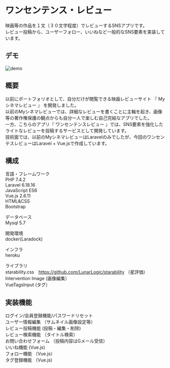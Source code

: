 # ワンセンテンス・レビュー
映画等の作品を１文（３０文字程度）でレビューするSNSアプリです。<br>
レビュー投稿から、ユーザーフォロー、いいねなど一般的なSNS要素を実装しています。<br>

## デモ
![demo](https://raw.github.com/wiki/matahoku/OneSentence/images/one.gif)

## 概要
以前にポートフォリオとして、自分だけが閲覧できる映画レビューサイト 『 Myシネマレビュー 』 を開発しました。<br>
以前のMyシネマレビューでは、詳細なレビューを書くことに主軸を起き、画像等の著作権保護の観点からも自分一人で楽しむ自己完結なアプリでした。<br>
一方、こちらのアプリ『 ワンセンテンスレビュー 』では、SNS要素を強化したライトなレビューを投稿するサービスとして開発しています。<br>
技術面では、以前のMyシネマレビューはLaravelのみでしたが、今回のワンセンテスレビューはLaravel + Vue.jsで作成しています。<br>

## 構成
言語・フレームワーク　<br>
PHP 7.4.2 <br>
Laravel 6.18.16 <br>
JavaScript ES6 <br>
Vue.js 2.6.11 <br>
HTML&CSS  <br>
Bootstrap <br>

データベース<br>
Mysql 5.7 <br>

開発環境 <br>
docker(Laradock) <br>

インフラ <br>
heroku <br>

ライブラリ　<br>
starability.css　https://github.com/LunarLogic/starability （星評価） <br>
Intervention Image (画像編集）　<br>
VueTagsInput (タグ） <br>

## 実装機能
ログイン/会員登録機能/パスワードリセット 　<br>
ユーザー情報編集 （サムネイル画像設定等） <br>
レビュー投稿機能 (投稿・編集・削除) <br>
レビュー検索機能 （タイトル検索） <br>
お問い合わせフォーム （投稿内容はGメール受信） <br>
いいね機能 (Vue.js) <br>
フォロー機能 （Vue.js） <br>
タグ登録機能 （Vue.js) <br>
